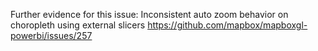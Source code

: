 Further evidence for this issue:
Inconsistent auto zoom behavior on choropleth using external slicers
https://github.com/mapbox/mapboxgl-powerbi/issues/257


